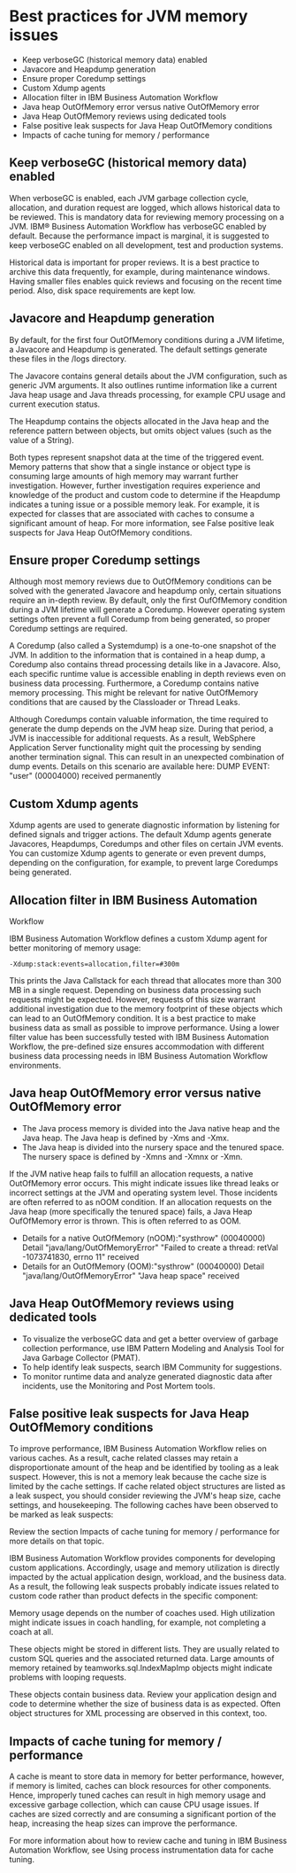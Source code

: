 # Best practices for JVM memory issues

- Keep verboseGC (historical memory data) enabled
- Javacore and Heapdump generation
- Ensure proper Coredump settings
- Custom Xdump agents
- Allocation filter in IBM Business Automation Workflow
- Java heap OutOfMemory error versus native OutOfMemory error
- Java Heap OutOfMemory reviews using dedicated tools
- False positive leak suspects for Java Heap OutOfMemory conditions
- Impacts of cache tuning for memory / performance

## Keep verboseGC (historical memory data) enabled

When verboseGC is enabled, each JVM garbage collection cycle, allocation, and duration request
are logged, which allows historical data to be reviewed. This is mandatory data for reviewing memory
processing on a JVM. IBM® Business Automation
Workflow has verboseGC
enabled by default. Because the performance impact is marginal, it is suggested to keep verboseGC
enabled on all development, test and production systems.

Historical data is important for proper reviews. It is a best practice to archive this data
frequently, for example, during maintenance windows. Having smaller files enables quick reviews and
focusing on the recent time period. Also, disk space requirements are kept low.

## Javacore and Heapdump generation

By default, for the first four OutOfMemory conditions during a JVM lifetime, a Javacore and Heapdump is generated. The default settings generate
these files in the <profile>/logs directory.

The Javacore contains general details about the JVM configuration, such
as generic JVM arguments. It also outlines runtime information like a current Java heap usage and
Java threads processing, for example CPU usage and current execution status.

The Heapdump contains the objects allocated in the Java heap and the
reference pattern between objects, but omits object values (such as the value of a String).

Both types represent snapshot data at the time of the triggered event. Memory patterns that show
that a single instance or object type is consuming large amounts of high memory may warrant further
investigation. However, further investigation requires experience and knowledge of the product and
custom code to determine if the Heapdump indicates a tuning issue or a
possible memory leak. For example, it is expected for classes that are associated with caches to
consume a significant amount of heap. For more information, see False positive leak suspects for Java Heap OutOfMemory conditions.

## Ensure proper Coredump settings

Although most memory reviews due to OutOfMemory conditions can be solved with the generated
Javacore and heapdump only, certain situations require an in-depth review. By default, only the
first OufOfMemory condition during a JVM lifetime will generate a Coredump. However operating system
settings often prevent a full Coredump from being generated, so proper Coredump settings are
required.

A Coredump (also called a Systemdump) is a one-to-one snapshot of the JVM. In addition to the
information that is contained in a heap dump, a Coredump also contains thread processing details
like in a Javacore. Also, each specific runtime value is accessible enabling in depth reviews even
on business data processing. Furthermore, a Coredump contains native memory processing. This might
be relevant for native OutOfMemory conditions that are caused by the Classloader or Thread
Leaks.

Although Coredumps contain valuable information, the time required to generate the dump depends
on the JVM heap size. During that period, a JVM is inaccessible for additional requests. As a
result, WebSphere Application
Server
functionality might quit the processing by sending another termination signal. This can result in an
unexpected combination of dump events. Details on this scenario are available here: DUMP EVENT: "user" (00004000) received permanently

## Custom Xdump agents

Xdump agents are used to generate diagnostic information by listening for defined signals and
trigger actions. The default Xdump agents generate Javacores, Heapdumps, Coredumps and other
files on certain JVM events. You can customize Xdump agents to generate or even prevent dumps,
depending on the configuration, for example, to prevent large Coredumps being generated.

## Allocation filter in IBM Business Automation
Workflow

IBM Business Automation
Workflow defines
a custom Xdump agent for better monitoring of memory usage:

```
-Xdump:stack:events=allocation,filter=#300m
```

This prints the Java Callstack for each thread that allocates more than 300 MB in a single
request. Depending on business data processing such requests might be expected. However, requests of
this size warrant additional investigation due to the memory footprint of these objects which can
lead to an OutOfMemory condition. It is a best practice to make business data as small as possible
to improve performance. Using a lower filter value has been successfully tested with IBM Business Automation
Workflow, the pre-defined
size ensures accommodation with different business data processing needs in IBM Business Automation
Workflow environments.

## Java heap OutOfMemory error versus native OutOfMemory error

- The Java process memory is divided into the Java native heap and the Java heap. The Java heap is
defined by -Xms and -Xmx.
- The Java heap is divided into the nursery space and the tenured space. The nursery space is
defined by -Xmns and -Xmnx or -Xmn.

If the JVM native heap fails to fulfill an allocation requests, a native OutOfMemory error
occurs. This might indicate issues like thread leaks or incorrect settings at the JVM and operating
system level. Those incidents are often referred to as nOOM condition. If an allocation requests on
the Java heap (more specifically the tenured space) fails, a Java Heap OufOfMemory error is thrown.
This is often referred to as OOM.

- Details for a native OutOfMemory
(nOOM):"systhrow" (00040000) Detail "java/lang/OutOfMemoryError" "Failed to create a thread: retVal -1073741830, errno 11" received
- Details for an OutOfMemory
(OOM):"systhrow" (00040000) Detail "java/lang/OutOfMemoryError" "Java heap space" received

## Java Heap OutOfMemory reviews using dedicated tools

- To visualize the verboseGC data and get a better overview of garbage collection performance, use
IBM
Pattern Modeling and Analysis Tool for Java Garbage Collector (PMAT).
- To help identify leak suspects, search IBM
Community for suggestions.
- To monitor runtime data and analyze generated diagnostic data after incidents, use the Monitoring and Post
Mortem tools.

## False positive leak suspects for Java Heap OutOfMemory conditions

To improve performance, IBM Business Automation
Workflow relies on various
caches. As a result, cache related classes may retain a disproportionate amount of the heap and be
identified by tooling as a leak suspect. However, this is not a memory leak because the cache size
is limited by the cache settings. If cache related object structures are listed as a leak suspect,
you should consider reviewing the JVM's heap size, cache settings, and housekeeping. The following
caches have been observed to be marked as leak suspects:

Review the section Impacts of cache tuning for memory / performance for
more details on that topic.

IBM Business Automation
Workflow provides
components for developing custom applications. Accordingly, usage and memory utilization is directly
impacted by the actual application design, workload, and the business data. As a result, the
following leak suspects probably indicate issues related to custom code rather than product defects
in the specific component:

Memory usage depends on the number of coaches used. High utilization might indicate issues in
coach handling, for example, not completing a coach at all.

These objects might be stored in different lists. They are usually related to custom SQL queries
and the associated returned data. Large amounts of memory retained by
teamworks.sql.IndexMapImp objects might indicate problems with looping
requests.

These objects contain business data. Review your application design and code to determine whether
the size of business data is as expected. Often object structures for XML processing are observed in
this context, too.

## Impacts of cache tuning for memory / performance

A cache is meant to store data in memory for better performance, however, if memory is limited,
caches can block resources for other components. Hence, improperly tuned caches can result in high
memory usage and excessive garbage collection, which can cause CPU usage issues. If caches are sized
correctly and are consuming a significant portion of the heap, increasing the heap sizes can improve
the performance.

For more information about how to review cache and tuning in IBM Business Automation
Workflow, see Using process instrumentation data for cache tuning.